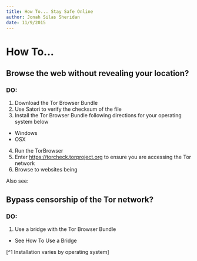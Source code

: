 ```yaml
---
title: How To... Stay Safe Online
author: Jonah Silas Sheridan
date: 11/9/2015
---
```


# How To...
## Browse the web without revealing your location?
### DO:
1. Download the Tor Browser Bundle
2. Use Satori to verify the checksum of the file
3. Install the Tor Browser Bundle following directions for your operating system below
  - Windows
  - OSX
4. Run the TorBrowser
5. Enter https://torcheck.torproject.org to ensure you are accessing the Tor network
4. Browse to websites being

Also see:

## Bypass censorship of the Tor network?
### DO:
1. Use a bridge with the Tor Browser Bundle
  - See How To Use a Bridge



[^1 Installation varies by operating system]
